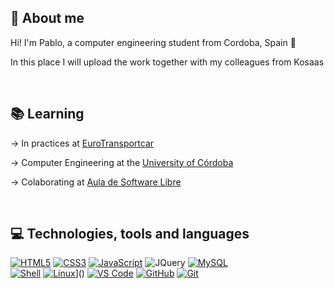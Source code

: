 ## 👤 About me
Hi! I'm Pablo, a computer engineering student from Cordoba, Spain 📍

In this place I will upload the work together with my colleagues from Kosaas

<br>

## 📚 Learning 

-> In practices at [EuroTransportcar](https://www.eurotransportcar.com/es/)

-> Computer Engineering at the [University of Córdoba](http://www.uco.es/)

-> Colaborating at [Aula de Software Libre](https://www.uco.es/aulasoftwarelibre/)

<br>

## 💻 Technologies, tools and languages

  [![HTML5](https://img.shields.io/badge/HTML5-E34F26?style=for-the-badge&logo=html5&logoColor=white)]()
  [![CSS3](https://img.shields.io/badge/CSS3-1572B6?style=for-the-badge&logo=css3&logoColor=white)]()
  [![JavaScript](https://img.shields.io/badge/JavaScript-323330?style=for-the-badge&logo=javascript&logoColor=F7DF1E)](https://www.javascript.com/)
  ![JQuery](https://img.shields.io/badge/JQuery--blue?style=for-the-badge&logo=jquery&labelColor=blue)
  [![MySQL](https://img.shields.io/badge/MySQL-00000F?style=for-the-badge&logo=mysql&logoColor=white)](https://www.mysql.com/)
  <br>
  [![Shell](https://img.shields.io/badge/Shell_Script-121011?style=for-the-badge&logo=gnu-bash&logoColor=white)]()
  [![Linux]([https://img.shields.io/badge/Ubuntu-E95420?style=for-the-badge&logo=ubuntu&logoColor=white)](https://img.shields.io/badge/Ubuntu--white?style=for-the-badge&logo=ubuntu&logoColor=orange&labelColor=white
)]()
  [![VS Code](https://img.shields.io/badge/VSCode-2490D5?style=for-the-badge&logo=visual-studio-code&logoColor=white)]()
  [![GitHub](https://img.shields.io/badge/GitHub-000000?style=for-the-badge&logo=github&logoColor=white)]()
  [![Git](https://img.shields.io/badge/Git-E34F26?style=for-the-badge&logo=git&logoColor=white)]()

<br>
